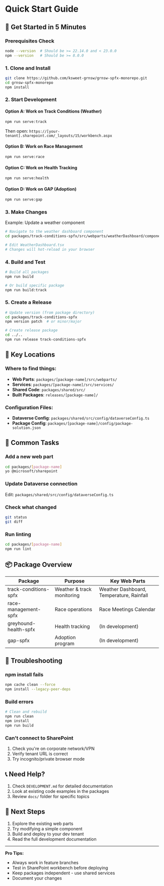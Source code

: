 # Quick Start Guide

## 🚀 Get Started in 5 Minutes

### Prerequisites Check
```bash
node --version  # Should be >= 22.14.0 and < 23.0.0
npm --version   # Should be >= 8.0.0
```

### 1. Clone and Install
```bash
git clone https://github.com/ksweet-grnsw/grnsw-spfx-monorepo.git
cd grnsw-spfx-monorepo
npm install
```

### 2. Start Development

#### Option A: Work on Track Conditions (Weather)
```bash
npm run serve:track
```
Then open: `https://[your-tenant].sharepoint.com/_layouts/15/workbench.aspx`

#### Option B: Work on Race Management
```bash
npm run serve:race
```

#### Option C: Work on Health Tracking
```bash
npm run serve:health
```

#### Option D: Work on GAP (Adoption)
```bash
npm run serve:gap
```

### 3. Make Changes

Example: Update a weather component
```bash
# Navigate to the weather dashboard component
cd packages/track-conditions-spfx/src/webparts/weatherDashboard/components/

# Edit WeatherDashboard.tsx
# Changes will hot-reload in your browser
```

### 4. Build and Test
```bash
# Build all packages
npm run build

# Or build specific package
npm run build:track
```

### 5. Create a Release
```bash
# Update version (from package directory)
cd packages/track-conditions-spfx
npm version patch  # or minor/major

# Create release package
cd ../..
npm run release track-conditions-spfx
```

## 📁 Key Locations

### Where to find things:
- **Web Parts**: `packages/[package-name]/src/webparts/`
- **Services**: `packages/[package-name]/src/services/`
- **Shared Code**: `packages/shared/src/`
- **Built Packages**: `releases/[package-name]/`

### Configuration Files:
- **Dataverse Config**: `packages/shared/src/config/dataverseConfig.ts`
- **Package Config**: `packages/[package-name]/config/package-solution.json`

## 🔧 Common Tasks

### Add a new web part
```bash
cd packages/[package-name]
yo @microsoft/sharepoint
```

### Update Dataverse connection
Edit: `packages/shared/src/config/dataverseConfig.ts`

### Check what changed
```bash
git status
git diff
```

### Run linting
```bash
cd packages/[package-name]
npm run lint
```

## 📦 Package Overview

| Package | Purpose | Key Web Parts |
|---------|---------|---------------|
| track-conditions-spfx | Weather & track monitoring | Weather Dashboard, Temperature, Rainfall |
| race-management-spfx | Race operations | Race Meetings Calendar |
| greyhound-health-spfx | Health tracking | (In development) |
| gap-spfx | Adoption program | (In development) |

## 🚨 Troubleshooting

### npm install fails
```bash
npm cache clean --force
npm install --legacy-peer-deps
```

### Build errors
```bash
# Clean and rebuild
npm run clean
npm install
npm run build
```

### Can't connect to SharePoint
1. Check you're on corporate network/VPN
2. Verify tenant URL is correct
3. Try incognito/private browser mode

## 📞 Need Help?

1. Check `DEVELOPMENT.md` for detailed documentation
2. Look at existing code examples in the packages
3. Review `docs/` folder for specific topics

## 🎯 Next Steps

1. Explore the existing web parts
2. Try modifying a simple component
3. Build and deploy to your dev tenant
4. Read the full development documentation

---

**Pro Tips:**
- Always work in feature branches
- Test in SharePoint workbench before deploying
- Keep packages independent - use shared services
- Document your changes